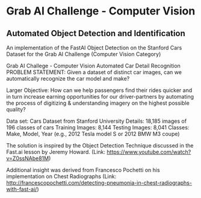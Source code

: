 # Grab AI Challenge - Computer Vision
## Automated Object Detection and Identification
An implementation of the FastAI Object Detection on the Stanford Cars Dataset for the Grab AI Challenge (Computer Vision Category)

Grab AI Challege - Computer Vision
Automated Car Detail Recognition
PROBLEM STATEMENT:
Given a dataset of distinct car images, can we automatically recognize the car model and make? 

Larger Objective: 
How can we help passengers find their rides quicker and in turn increase earning opportunities for our driver-partners by automating the process of digitizing & understanding imagery on the highest possible quality?

Data set: Cars Dataset from Stanford University 
Details: 18,185 images of 196 classes of cars 
Training Images: 8,144 
Testing Images: 8,041 
Classes: Make, Model, Year (e.g., 2012 Tesla model S or 2012 BMW M3 coupe)

The solution is inspired by the Object Detection Technique discussed in the Fast.ai lesson by Jeremy Howard. 
(Link: https://www.youtube.com/watch?v=Z0ssNAbe81M)

Additional insight was derived from Francesco Pochetti on his implementation on Chest Radiographs
(Link: http://francescopochetti.com/detecting-pneumonia-in-chest-radiographs-with-fast-ai/)
